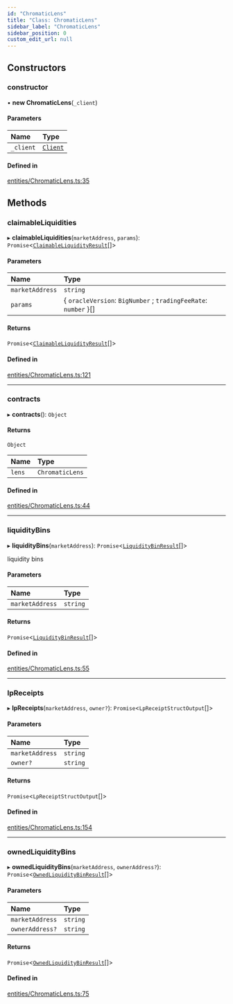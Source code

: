 ```yaml
---
id: "ChromaticLens"
title: "Class: ChromaticLens"
sidebar_label: "ChromaticLens"
sidebar_position: 0
custom_edit_url: null
---
```


## Constructors

### constructor

• **new ChromaticLens**(`_client`)

#### Parameters

| Name | Type |
| :------ | :------ |
| `_client` | [`Client`](Client.md) |

#### Defined in

[entities/ChromaticLens.ts:35](https://github.com/chromatic-protocol/sdk/blob/9c1a5ec/src/entities/ChromaticLens.ts#L35)

## Methods

### claimableLiquidities

▸ **claimableLiquidities**(`marketAddress`, `params`): `Promise`<[`ClaimableLiquidityResult`](../interfaces/ClaimableLiquidityResult.md)[]\>

#### Parameters

| Name | Type |
| :------ | :------ |
| `marketAddress` | `string` |
| `params` | { `oracleVersion`: `BigNumber` ; `tradingFeeRate`: `number`  }[] |

#### Returns

`Promise`<[`ClaimableLiquidityResult`](../interfaces/ClaimableLiquidityResult.md)[]\>

#### Defined in

[entities/ChromaticLens.ts:121](https://github.com/chromatic-protocol/sdk/blob/9c1a5ec/src/entities/ChromaticLens.ts#L121)

___

### contracts

▸ **contracts**(): `Object`

#### Returns

`Object`

| Name | Type |
| :------ | :------ |
| `lens` | `ChromaticLens` |

#### Defined in

[entities/ChromaticLens.ts:44](https://github.com/chromatic-protocol/sdk/blob/9c1a5ec/src/entities/ChromaticLens.ts#L44)

___

### liquidityBins

▸ **liquidityBins**(`marketAddress`): `Promise`<[`LiquidityBinResult`](../interfaces/LiquidityBinResult.md)[]\>

liquidity bins

#### Parameters

| Name | Type |
| :------ | :------ |
| `marketAddress` | `string` |

#### Returns

`Promise`<[`LiquidityBinResult`](../interfaces/LiquidityBinResult.md)[]\>

#### Defined in

[entities/ChromaticLens.ts:55](https://github.com/chromatic-protocol/sdk/blob/9c1a5ec/src/entities/ChromaticLens.ts#L55)

___

### lpReceipts

▸ **lpReceipts**(`marketAddress`, `owner?`): `Promise`<`LpReceiptStructOutput`[]\>

#### Parameters

| Name | Type |
| :------ | :------ |
| `marketAddress` | `string` |
| `owner?` | `string` |

#### Returns

`Promise`<`LpReceiptStructOutput`[]\>

#### Defined in

[entities/ChromaticLens.ts:154](https://github.com/chromatic-protocol/sdk/blob/9c1a5ec/src/entities/ChromaticLens.ts#L154)

___

### ownedLiquidityBins

▸ **ownedLiquidityBins**(`marketAddress`, `ownerAddress?`): `Promise`<[`OwnedLiquidityBinResult`](../interfaces/OwnedLiquidityBinResult.md)[]\>

#### Parameters

| Name | Type |
| :------ | :------ |
| `marketAddress` | `string` |
| `ownerAddress?` | `string` |

#### Returns

`Promise`<[`OwnedLiquidityBinResult`](../interfaces/OwnedLiquidityBinResult.md)[]\>

#### Defined in

[entities/ChromaticLens.ts:75](https://github.com/chromatic-protocol/sdk/blob/9c1a5ec/src/entities/ChromaticLens.ts#L75)
